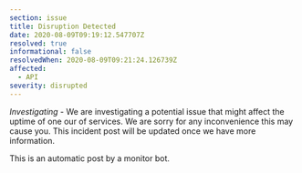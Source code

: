 ```yaml
---
section: issue
title: Disruption Detected
date: 2020-08-09T09:19:12.547707Z
resolved: true
informational: false
resolvedWhen: 2020-08-09T09:21:24.126739Z
affected:
  - API
severity: disrupted
---
```

*Investigating* - We are investigating a potential issue that might affect the uptime of one our of services. We are sorry for any inconvenience this may cause you. This incident post will be updated once we have more information.

This is an automatic post by a monitor bot.
        